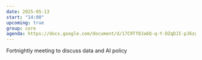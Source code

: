 ```yaml
---
date: 2025-05-13
start: "14:00"
upcoming: true
group: core
agenda: https://docs.google.com/document/d/17C9Tf8Ja6Q-q-Y-DZqDJI-pJ6zg5J3rfKFUw4Mqj-bA/edit?tab=t.0
--- 
```

Fortnightly meeting to discuss data and AI policy
